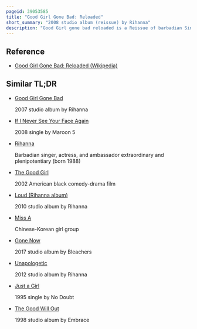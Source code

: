 ```yaml
---
pageid: 39053585
title: "Good Girl Gone Bad: Reloaded"
short_summary: "2008 studio album (reissue) by Rihanna"
description: "Good Girl gone bad reloaded is a Reissue of barbadian Singer Rihanna's third Studio Album good Girl gone bad. It was first released in selected Countries digitally on 2 June 2008 by Def Jam Recordings and Srp Records. This Dvd is released to celebrate the first Anniversary of the original Album good Girl gone bad reloaded featuring three newly recorded Songs and a Dvd showing exclusive behind-the-scenes Footage of Rihanna's worldwide Tour good Girl. For the new Material, she worked with past Collaborators Ne-Yo, Stargate, and C. 'tricky' Stewart, as well as Brian Kennedy, Mark Endert, Mike Elizondo, Mark 'Spike' Stent and Maroon 5."
---
```


## Reference

- [Good Girl Gone Bad: Reloaded (Wikipedia)](https://en.wikipedia.org/?curid=39053585)

## Similar TL;DR

- [Good Girl Gone Bad](/tldr/en/good-girl-gone-bad)

  2007 studio album by Rihanna

- [If I Never See Your Face Again](/tldr/en/if-i-never-see-your-face-again)

  2008 single by Maroon 5

- [Rihanna](/tldr/en/rihanna)

  Barbadian singer, actress, and ambassador extraordinary and plenipotentiary (born 1988)

- [The Good Girl](/tldr/en/the-good-girl)

  2002 American black comedy-drama film

- [Loud (Rihanna album)](/tldr/en/loud-rihanna-album)

  2010 studio album by Rihanna

- [Miss A](/tldr/en/miss-a)

  Chinese-Korean girl group

- [Gone Now](/tldr/en/gone-now)

  2017 studio album by Bleachers

- [Unapologetic](/tldr/en/unapologetic)

  2012 studio album by Rihanna

- [Just a Girl](/tldr/en/just-a-girl)

  1995 single by No Doubt

- [The Good Will Out](/tldr/en/the-good-will-out)

  1998 studio album by Embrace
